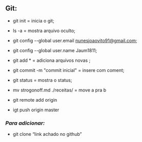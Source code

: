 ## **Git:**

- git init = inicia o git;

- ls -a = mostra arquivo oculto; 

- git config --global user.email [nunesjoaovito91@gmail.com](mailto:nunesjoaovito91@gmail.com);

- git config --global user.name Jaum1811;

- git add * = adiciona arquivos novas ;

- git commit -m "commit inicial" = insere com coment;

- git status = mostra o status;

- mv strogonoff.md ./receitas/ = move a pra b

- git remote add origin

- igt push origin master

### *Para adicionar:*

- git clone “link achado no github”